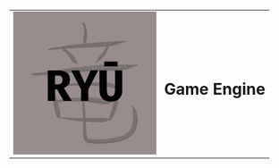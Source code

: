 <table width="100%" style="border: 0;">
  <tr>
    <td><img src="https://github.com/ryu-engine/.github/blob/develop/ryu-logo.png" width="256" alt="Ryu logo" /></td>
    <td><h1>Game Engine</h1></td>
  </tr>
</table>
